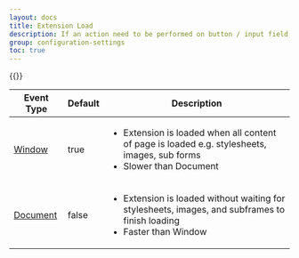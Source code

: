 ```yaml
---
layout: docs
title: Extension Load
description: If an action need to be performed on button / input field which is inside iframe you must check this checkbox which enables check of iframe content as well.
group: configuration-settings
toc: true
---
```


{{<img configuration-settings-auto.png>}}

<table class="table">
  <thead>
    <tr>
      <th>Event Type</th>
      <th>Default</th>
      <th>Description</th>
    </tr>
  </thead>
  <tbody>
    <tr>
      <td>
        <a href="https://developer.mozilla.org/en-US/docs/Web/API/GlobalEventHandlers/onload">Window</a>
      </td>
      <td>true</td>
      <td>
        <ul>
          <li>Extension is loaded when all content of page is loaded e.g. stylesheets, images, sub forms</li>
          <li>Slower than Document</li>
        </ul>
      </td>
    </tr>
    <tr>
      <td>
        <a href="https://developer.mozilla.org/en-US/docs/Web/API/Window/DOMContentLoaded_event">Document</a>
      </td>
      <td>false</td>
      <td>
        <ul>
          <li>Extension is loaded without waiting for stylesheets, images, and subframes to finish loading</li>
          <li>Faster than Window</li>
        </ul>
    </tr>
  </tbody>
</table>